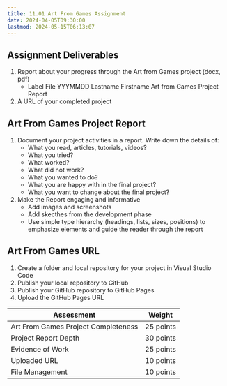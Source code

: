 ```yaml
---
title: 11.01 Art From Games Assignment
date: 2024-04-05T09:30:00
lastmod: 2024-05-15T06:13:07
---
```


## Assignment Deliverables

1. Report about your progress through the Art from Games project (docx, pdf)
   - Label File YYYMMDD Lastname Firstname Art from Games Project Report
2. A URL of your completed project

## Art From Games Project Report

1. Document your project activities in a report. Write down the details of:
   - What you read, articles, tutorials, videos?
   - What you tried?
   - What worked?
   - What did not work?
   - What you wanted to do?
   - What you are happy with in the final project?
   - What you want to change about the final project?
2. Make the Report engaging and informative
   - Add images and screenshots
   - Add skecthes from the development phase
   - Use simple type hierarchy (headings, lists, sizes, positions) to emphasize elements and guide the reader through the report

## Art From Games URL

1. Create a folder and local repository for your project in Visual Studio Code
2. Publish your local repository to GitHub
3. Publish your GitHub repository to GitHub Pages
4. Upload the GitHub Pages URL

<div class="responsive-table-markdown">

| Assessment                          | Weight    |
| ----------------------------------- | --------- |
| Art From Games Project Completeness | 25 points |
| Project Report Depth                | 30 points |
| Evidence of Work                    | 25 points |
| Uploaded URL                        | 10 points |
| File Management                     | 10 points |

</div>
